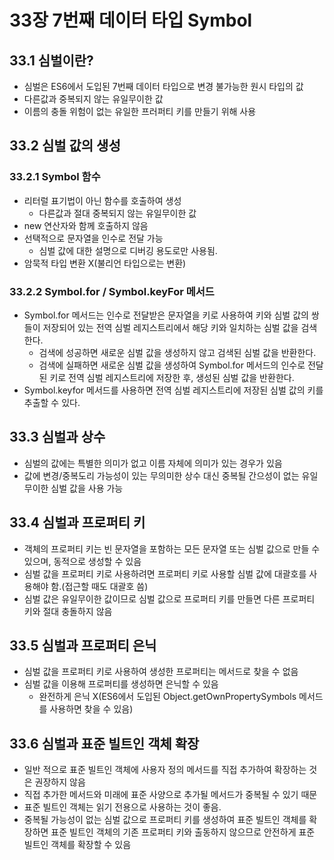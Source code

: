# 33장 7번째 데이터 타입 Symbol

## 33.1 심벌이란?
- 심벌은 ES6에서 도입된 7번째 데이터 타입으로 변경 불가능한 원시 타입의 값
- 다른값과 중복되지 않는 유일무이한 값
- 이름의 충돌 위험이 없는 유일한 프러퍼티 키를 만들기 위해 사용

## 33.2 심벌 값의 생성
### 33.2.1 Symbol 함수
- 리터럴 표기법이 아닌 함수를 호출하여 생성
  -  다른값과 절대 중복되지 않는 유일무이한 값
- new 연산자와 함께 호출하지 않음
- 선택적으로 문자열을 인수로 전달 가능
  - 심벌 값에 대한 설명으로 디버깅 용도로만 사용됨.
- 암묵적 타입 변환 X(불리언 타입으로는 변환)

### 33.2.2 Symbol.for / Symbol.keyFor 메서드
- Symbol.for 메서드는 인수로 전달받은 문자열을 키로 사용하여 키와 심벌 값의 쌍들이 저장되어 있는 전역 심벌 레지스트리에서 해당 키와 일치하는 심벌 값을 검색한다.
  - 검색에 성공하면 새로운 심벌 값을 생성하지 않고 검색된 심벌 값을 반환한다.
  - 검색에 실패하면 새로운 심벌 값을 생성하여 Symbol.for 메서드의 인수로 전달된 키로 전역 심벌 레지스트리에 저장한 후, 생성된 심벌 값을 반환한다.
- Symbol.keyfor 메서드를 사용하면 전역 심벌 레지스트리에 저장된 심벌 값의 키를 추출할 수 있다.

## 33.3 심벌과 상수
- 심벌의 값에는 특별한 의미가 없고 이름 자체에 의미가 있는 경우가 있음
- 값에 변경/중복도리 가능성이 있는 무의미한 상수 대신 중복될 간으성이 없는 유일무이한 심벌 값을 사용 가능

## 33.4 심벌과 프로퍼티 키
- 객체의 프로퍼티 키는 빈 문자열을 포함하는 모든 문자열 또는 심벌 값으로 만들 수 있으며, 동적으로 생성할 수 있음
- 심벌 값을 프로퍼티 키로 사용하려면 프로퍼티 키로 사용할 심벌 값에 대괄호를 사용해야 함.(접근할 때도 대괄호 씀)
- 심벌 값은 유일무이한 값이므로 심벌 값으로 프로퍼티 키를 만들면 다른 프로퍼티 키와 절대 충돌하지 않음

## 33.5 심벌과 프로퍼티 은닉
- 심벌 값을 프로퍼티 키로 사용하여 생성한 프로퍼티는 메서드로 찾을 수 없음
- 심벌 값을 이용해 프로퍼티를 생성하면 은닉할 수 있음
  - 완전하게 은닉 X(ES6에서 도입된 Object.getOwnPropertySymbols 메서드를 사용하면 찾을 수 있음)

## 33.6 심벌과 표준 빌트인 객체 확장
- 일반 적으로 표준 빌트인 객체에 사용자 정의 메서드를 직접 추가하여 확장하는 것은 권장하지 않음
- 직접 추가한 메서드와 미래에 표준 사양으로 추가될 메서드가 중복될 수 있기 때문
- 표준 빌트인 객체는 읽기 전용으로 사용하는 것이 좋음.
- 중복될 가능성이 없는 심벌 값으로 프로퍼티 키를 생성하여 표준 빌트인 객체를 확장하면 표준 빌트인 객체의 기존 프로퍼티 키와 출동하지 않으므로 안전하게 표준 빌트인 객체를 확장할 수 있음